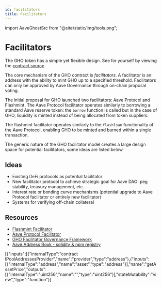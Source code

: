 ```yaml
---
id: facilitators
title: Facilitators
---
```


import AaveGhostSrc from "@site/static/img/tools.png";

# Facilitators

The GHO token has a simple yet flexible design. See for yourself by viewing the [contract source](https://etherscan.deth.net/token/0x40d16fc0246ad3160ccc09b8d0d3a2cd28ae6c2f).

The core mechanism of the GHO contract is _facilitators_. A facilitator is an address with the ability to mint GHO up to a specified threshold. Facilitators can only be approved by Aave Governance through on-chain proposal voting.

The initial proposal for GHO launched two facilitators: Aave Protocol and Flashmint. The Aave Protocol facilitator operates similarly to borrowing a standard Aave reserve token: the `borrow` function is called but in the case of GHO, liquidity is minted instead of being allocated from token suppliers.

The flashmint facilitator operates similarly to the `flashloan` functionality of the Aave Protocol, enabling GHO to be minted and burned within a single transaction.

The generic nature of the GHO facilitator model creates a large design space for potential facilitators, some ideas are listed below.

## Ideas

- Existing DeFi protocols as potential facilitator
- New facilitator protocol to achieve strategic goal for Aave DAO: peg stability, treasury management, etc.
- Interest rate or bonding curve mechanisms (potential upgrade to Aave Protocol facilitator or entirely new facilitator)
- Systems for verifying off-chain collateral

## Resources

- [Flashmint Facilitator](https://github.com/aave/gho-core/blob/main/src/contracts/facilitators/flashMinter/GhoFlashMinter.sol)
- [Aave Protocol Facilitator](https://github.com/aave/gho-core/blob/51be44756a1013eaead43f25142a6ab723646ec3/src/contracts/facilitators/aave/tokens/GhoAToken.sol#L4)
- [GHO Facilitator Governance Framework](https://snapshot.org/#/aave.eth/proposal/0x49486dc5964267bf67f034bb6146cd93ffe6c9e3a85c7368334b48b8e5057776)
- [Aave Address Book - solidity & npm registry](https://github.com/bgd-labs/aave-address-book/)

[{"inputs":[{"internalType":"contract IPoolAddressesProvider","name":"provider","type":"address"},{"inputs":[{"internalType":"address","name":"asset","type":"address"}],"name":"getAssetPrice","outputs":[{"internalType":"uint256","name":"","type":"uint256"}],"stateMutability":"view","type":"function"}]
